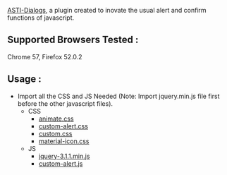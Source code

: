 [ASTI-Dialogs](https://github.com/gacomhe/ASTI-Dialogs), a plugin created to inovate the usual alert and confirm functions of javascript.

## Supported Browsers Tested :
Chrome 57, Firefox 52.0.2

## Usage :
- Import all the CSS and JS Needed (Note: Import jquery.min.js file first before the other javascript files).
	- CSS
		- [animate.css](https://github.com/gacomhe/ASTI-Dialogs/blob/master/css/animate.css)
		- [custom-alert.css](https://github.com/gacomhe/ASTI-Dialogs/blob/master/css/custom-alert.css)
		- [custom.css](https://github.com/gacomhe/ASTI-Dialogs/blob/master/css/custom.css)
		- [material-icon.css](https://github.com/gacomhe/ASTI-Dialogs/blob/master/css/material-icon.css)
	- JS
		- [jquery-3.1.1.min.js](https://github.com/gacomhe/ASTI-Dialogs/blob/master/js/jquery-3.1.1.min.js)
		- [custom-alert.js](https://github.com/gacomhe/ASTI-Dialogs/blob/master/js/custom-alert.js)
